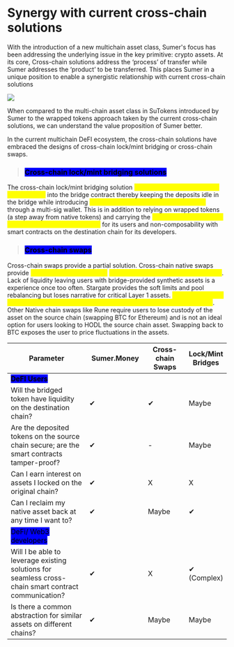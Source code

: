 # Synergy with current cross-chain solutions

With the introduction of a new multichain asset class, Sumer's focus has been addressing the underlying issue in the key primitive: crypto assets. At its core, Cross-chain solutions address the ‘process’ of transfer while Sumer addresses the ‘product’ to be transferred. This places Sumer in a unique position to enable a synergistic relationship with current cross-chain solutions&#x20;

![](https://lh4.googleusercontent.com/O8SHWbltxLoYyGlQLWs\_858esRIdlPng5w7R7qPHFEaaZHnj9euxo9ygcivuz79ZjbWOuJbM6RwdrV8S08Toe2Xw8fGnuRExPqekqiHuK74vkmVht1IC\_w8Xeu\_Lg46RtWDnuTKsPcHbCkZ0\_A)

When compared to the multi-chain asset class in SuTokens introduced by Sumer to the wrapped tokens approach taken by the current cross-chain solutions, we can understand the value proposition of Sumer better.&#x20;

In the current multichain DeFI ecosystem, the cross-chain solutions have embraced the designs of cross-chain lock/mint bridging or cross-chain swaps.

> ### <mark style="background-color:blue;">**Cross-chain lock/mint bridging solutions**</mark>

The cross-chain lock/mint bridging solution <mark style="color:yellow;">requires custodial deposits of native tokens</mark> into the bridge contract thereby keeping the deposits idle in the bridge while introducing <mark style="color:yellow;">operational risks of managing the assets</mark> through a multi-sig wallet. This is in addition to relying on wrapped tokens (a step away from native tokens) and carrying the <mark style="color:yellow;">risk of non-availability of liquidity on the destination chain</mark> for its users and non-composability with smart contracts on the destination chain for its developers.

> ### <mark style="background-color:blue;">**Cross-chain swaps**</mark>

Cross-chain swaps provide a partial solution. Cross-chain native swaps provide <mark style="color:yellow;">native token liquidity pools</mark> <mark style="color:yellow;">that need to be continually incentivized</mark>.  Lack of liquidity leaving users with bridge-provided synthetic assets is a experience once too often. Stargate provides the soft limits and pool rebalancing but loses narrative for critical Layer 1 assets. <mark style="color:yellow;">There is no native ETH beyond Ethereum nor native Avalanche beyond Avalanche C-chain</mark>. Other Native chain swaps like Rune require users to lose custody of the asset on the source chain (swapping BTC for Ethereum) and is not an ideal option for users looking to HODL the source chain asset. Swapping back to BTC exposes the user to price fluctuations in the assets.

<table data-full-width="true"><thead><tr><th width="298.9807846277022">Parameter</th><th width="150">Sumer.Money</th><th width="150">Cross-chain Swaps</th><th> Lock/Mint Bridges </th></tr></thead><tbody><tr><td><mark style="background-color:blue;"><strong>DeFI Users</strong></mark></td><td></td><td></td><td></td></tr><tr><td>Will the bridged token have liquidity on the destination chain?</td><td>✔</td><td>✔</td><td>Maybe</td></tr><tr><td>Are the deposited tokens on the source chain secure; are the smart contracts tamper-proof?</td><td>✔</td><td>-</td><td>Maybe</td></tr><tr><td>Can I earn interest on assets I locked on the original chain?</td><td>✔</td><td>X</td><td>X</td></tr><tr><td>Can I reclaim my native asset back at any time I want to?</td><td>✔</td><td>Maybe</td><td>✔</td></tr><tr><td><mark style="background-color:blue;">DeFi/ Web3 developers</mark></td><td></td><td></td><td></td></tr><tr><td>Will I be able to leverage existing solutions for seamless cross-chain smart contract communication?</td><td>✔</td><td>X</td><td>✔ (Complex)</td></tr><tr><td>Is there a common abstraction for similar assets on different chains?</td><td>✔</td><td>Maybe</td><td>Maybe</td></tr></tbody></table>
